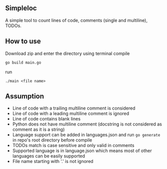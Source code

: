 ## Simpleloc
A simple tool to count lines of code, comments (single and multiline), TODOs.

## How to use
Download zip and enter the directory using terminal
compile
```
go build main.go
```
run
```
./main <file name>
```

## Assumption
- Line of code with a trailing multiline comment is considered
- Line of code with a leading multiline comment is ignored
- Line of code contains blank lines
- Python does not have multiline comment (docstring is not considered as comment as it is a string)
- Language support can be added in languages.json and run `go generate` in repo's root directory before compile
- TODOs match is case sensitive and only valid in comments
- Supported language is in language.json which means most of other languages can be easily supported
- File name starting with '.' is not ignored